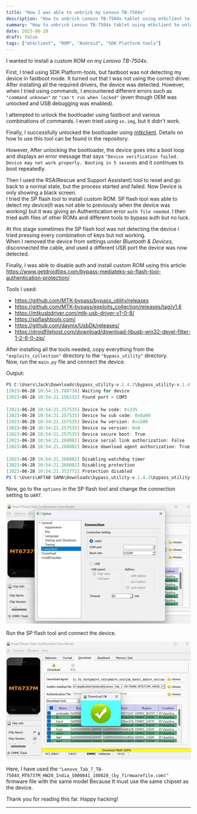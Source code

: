 ```yaml
---
title: "How I was able to unbrick my Lenovo TB-7504x"
description: "How to unbrick Lenovo TB-7504x tablet using mtkclient to unlock the bootloader. Resolve the boot loop issue and bypass the SP flash tool’s authentication to flash a custom ROM."
summary: "How to unbrick Lenovo TB-7504x tablet using mtkclient to unlock the bootloader. Resolve the boot loop issue and bypass the SP flash tool’s authentication to flash a custom ROM."
date: 2023-06-28
draft: false
tags: ["mtkclient", "ROM", "Android", "SDK Platform tools"]
---
```


I wanted to install a custom ROM on my _Lenovo TB-7504x_.

First, I tried using SDK Platform-tools, but fastboot was not detecting my device in fastboot mode. It turned out that I was not using the correct driver. After installing all the required drivers, the device was detected. However, when I tried using commands, I encountered different errors such as `"command unknown"` or `"can't run when locked"` (even though OEM was unlocked and USB debugging was enabled).

I attempted to unlock the bootloader using fastboot and various combinations of commands. I even tried using `sn.img`, but it didn't work.

Finally, I successfully unlocked the bootloader using [mtkclient](https://github.com/bkerler/mtkclient). Details on how to use this tool can be found in the repository.

However, After unlocking the bootloader, the device goes into a boot loop and displays an error message that says `"Device verification failed. Device may not work properly. Booting in 5 seconds` and it continues to boot repeatedly.

Then I used the RSA(Rescue and Support Assistant) tool to reset and go back to a normal state, but the process started and failed. Now Device is only showing a black screen. \
I tried the SP flash tool to install custom ROM. SP flash tool was able to detect my device(It was not able to previously when the device was working) but it was giving an Authentication error `auth file needed`. I then tried auth files of other ROMs and different tools to bypass auth but no luck.

At this stage sometimes the SP flash tool was not detecting the device i tried pressing every combination of keys but not working. \
When I removed the device from settings under _Bluetooth & Devices_, disconnected the cable, and used a different USB port the device was now detected.

Finally, I was able to disable auth and install custom ROM using this article: https://www.getdroidtips.com/bypass-mediateks-sp-flash-tool-authentication-protection/

Tools I used:
- https://github.com/MTK-bypass/bypass_utility/releases
- https://github.com/MTK-bypass/exploits_collection/releases/tag/v1.6
- https://mtkusbdriver.com/mtk-usb-driver-v1-0-8/
- https://spflashtools.com/
- https://github.com/daynix/UsbDk/releases/
- https://droidfilehost.com/download/download-libusb-win32-devel-filter-1-2-6-0-zip/


After installing all the tools needed, copy everything from the `"exploits_collection"` directory to the `"bypass_utility"` directory. \
Now, run the `main.py` file and connect the device.

Output:

```powershell
PS C:\Users\Jack\Downloads\bypass_utility-v.1.4.2\bypass_utility-v.1.4.2> python .\main.py
[2023-06-28 10:54:15.788738] Waiting for device
[2023-06-28 10:54:21.156132] Found port = COM3

[2023-06-28 10:54:21.257535] Device hw code: 0x335
[2023-06-28 10:54:21.257535] Device hw sub code: 0x8a00
[2023-06-28 10:54:21.257535] Device hw version: 0xcb00
[2023-06-28 10:54:21.257535] Device sw version: 0x0
[2023-06-28 10:54:21.257535] Device secure boot: True
[2023-06-28 10:54:21.268082] Device serial link authorization: False
[2023-06-28 10:54:21.268082] Device download agent authorization: True

[2023-06-28 10:54:21.268082] Disabling watchdog timer
[2023-06-28 10:54:21.268082] Disabling protection
[2023-06-28 10:54:21.353772] Protection disabled
PS C:\Users\AFTAB SAMA\Downloads\bypass_utility-v.1.4.2\bypass_utility-v.1.4.2>
```

Now, go to the `options` in the SP flash tool and change the connection setting to _`UART`_.

![Image](images/249391798-035d6f90-4069-4ed7-941d-2236fde54fe7.webp)

Run the SP flash tool and connect the device.

![Image](images/249392390-034940e7-55be-448b-bfe8-122d04112cd7.webp)

Here, I have used the `"Lenovo_Tab_7_TB-7504X_MT6737M_HW20_India_S000041_180828_(by_firmwarefile.com)"` firmware file with the same model Because It must use the same chipset as the device.


Thank you for reading this far. Happy hacking!

---
